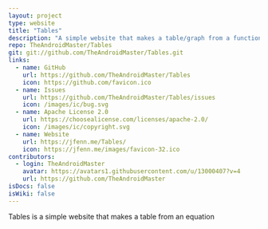 ```yaml
---
layout: project
type: website
title: "Tables"
description: "A simple website that makes a table/graph from a function."
repo: TheAndroidMaster/Tables
git: git://github.com/TheAndroidMaster/Tables.git
links:
  - name: GitHub
    url: https://github.com/TheAndroidMaster/Tables
    icon: https://github.com/favicon.ico
  - name: Issues
    url: https://github.com/TheAndroidMaster/Tables/issues
    icon: /images/ic/bug.svg
  - name: Apache License 2.0
    url: https://choosealicense.com/licenses/apache-2.0/
    icon: /images/ic/copyright.svg
  - name: Website
    url: https://jfenn.me/Tables/
    icon: https://jfenn.me/images/favicon-32.ico
contributors:
  - login: TheAndroidMaster
    avatar: https://avatars1.githubusercontent.com/u/13000407?v=4
    url: https://github.com/TheAndroidMaster
isDocs: false
isWiki: false
---
```


Tables is a simple website that makes a table from an equation

